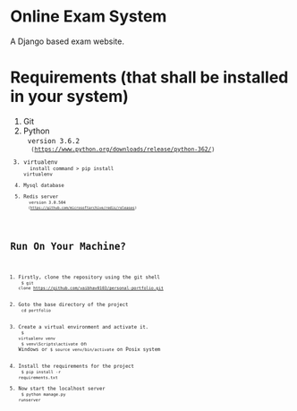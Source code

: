 # Online Exam System

 A Django based  exam website.

# Requirements (that shall be installed in your system)

1. Git<br> 
3. Python<br>
<code> version 3.6.2<br>
<code> <link>(https://www.python.org/downloads/release/python-362/)<br>
2. virtualenv<br>
<code> install command > pip install virtualenv<br>
3. Mysql database<br>
4. Redis server<br>
<code> version 3.0.504<br>
<code> <link>(https://github.com/microsoftarchive/redis/releases)<br>


# Run On Your Machine?

1. Firstly, clone the repository using the git shell <br>
<code>$ git clone https://github.com/vaibhav0103/personal-portfolio.git</code> <br>
2. Goto the base directory of the project <br>
<code>cd portfolio </code> <br>
3. Create a virtual environment and activate it. <br>
<code>$ virtualenv venv</code> <br>
<code>$ venv\Scripts\activate</code> on Windows or <code>$ source venv/bin/activate</code> on Posix system <br>
4. Install the requirements for the project <br>
<code>$ pip install -r requirements.txt</code>  <br>
5. Now start the localhost server<br>
<code>$ python manage.py runserver</code> <br>
